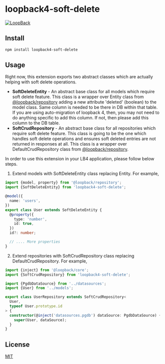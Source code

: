 # loopback4-soft-delete

[![LoopBack](<https://github.com/strongloop/loopback-next/raw/master/docs/site/imgs/branding/Powered-by-LoopBack-Badge-(blue)-@2x.png>)](http://loopback.io/)

## Install

```sh
npm install loopback4-soft-delete
```

## Usage

Right now, this extension exports two abstract classes which are actually helping with soft delete operations.

- **SoftDeleteEntity** -
  An abstract base class for all models which require soft delete feature.
  This class is a wrapper over Entity class from [@loopback/repository](https://github.com/strongloop/loopback-next/tree/master/packages/repository) adding a new attribute 'deleted' (boolean) to the model class.
  Same column is needed to be there in DB within that table.
  If you are using auto-migration of loopback 4, then, you may not need to do anything specific to add this column.
  If not, then please add this column to the DB table.
- **SoftCrudRepository** -
  An abstract base class for all repositories which require soft delete feature.
  This class is going to be the one which handles soft delete operations and ensures soft deleted entries are not returned in responses at all.
  This class is a wrapper over DefaultCrudRepository class from [@loopback/repository](https://github.com/strongloop/loopback-next/tree/master/packages/repository).

In order to use this extension in your LB4 application, please follow below steps.

1. Extend models with SoftDeleteEntity class replacing Entity. For example,

```ts
import {model, property} from '@loopback/repository';
import {SoftDeleteEntity} from 'loopback4-soft-delete';

@model({
  name: 'users',
})
export class User extends SoftDeleteEntity {
  @property({
    type: 'number',
    id: true,
  })
  id?: number;

  // .... More properties
}
```

2. Extend repositories with SoftCrudRepository class replacing DefaultCrudRepository. For example,

```ts
import {inject} from '@loopback/core';
import {SoftCrudRepository} from 'loopback4-soft-delete';

import {PgdbDataSource} from '../datasources';
import {User} from '../models';

export class UserRepository extends SoftCrudRepository<
  User,
  typeof User.prototype.id
> {
  constructor(@inject('datasources.pgdb') dataSource: PgdbDataSource) {
    super(User, dataSource);
  }
}
```

## License

[MIT](https://github.com/sourcefuse/loopback4-soft-delete/blob/master/LICENSE)
